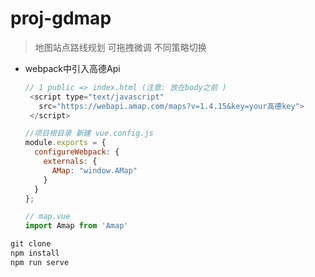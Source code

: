 # proj-gdmap

> 地图站点路线规划 可拖拽微调 不同策略切换



- webpack中引入高德Api

  ```javascript
  // 1 public => index.html (注意: 放在body之前 )
   <script type="text/javascript"
     src="https://webapi.amap.com/maps?v=1.4.15&key=your高德key">
   </script>
  
  //项目根目录 新建 vue.config.js
  module.exports = {
    configureWebpack: {
      externals: {
        AMap: "window.AMap"
      }
    }
  };
  
  // map.vue 
  import Amap from 'Amap'
  
  
  ```

  

```javascript
git clone 
npm install
npm run serve
```

